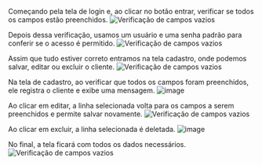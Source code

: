 Começando pela tela de login e, ao clicar no botão entrar, verificar se todos os campos estão preenchidos.
![Verificação de campos vazios](https://github.com/Thauzin/Tela_Cadastro_Java/assets/147927196/be293fa7-5c3e-4873-972d-7ddd7630821b) 

Depois dessa verificação, usamos um usuário e uma senha padrão para conferir se o acesso é permitido.
![Verificação de campos vazios](https://github.com/Thauzin/Tela_Cadastro_Java/assets/147927196/7a4ded89-9440-4d5e-8d64-b1fb5288f543)

Assim que tudo estiver correto entramos na tela cadastro, onde podemos salvar, editar ou excluir o cliente. 
![Verificação de campos vazios](https://github.com/Thauzin/Tela_Cadastro_Java/assets/147927196/d04eb7cd-4134-4a06-9718-e3c24085b41d)

Na tela de cadastro, ao verificar que todos os campos foram preenchidos, ele registra o cliente e exibe uma mensagem.
 ![image](https://github.com/Thauzin/Tela_Cadastro_Java/assets/147927196/8a7adec7-c181-4707-b82a-7d4de27bdc10)

Ao clicar em editar, a linha selecionada volta para os campos a serem preenchidos e permite salvar novamente.
![Verificação de campos vazios](https://github.com/Thauzin/Tela_Cadastro_Java/assets/147927196/1f7602dd-861e-4e54-9b98-1c0aeaa26614)

Ao clicar em excluir, a linha selecionada é deletada. 
![image](https://github.com/Thauzin/Tela_Cadastro_Java/assets/147927196/c2dee034-b66f-4100-af9f-3820310330b9)

No final, a tela ficará com todos os dados necessários.
![Verificação de campos vazios](https://github.com/Thauzin/Tela_Cadastro_Java/assets/147927196/0af3e97b-c1b0-4865-a50a-b97b8e3fc627)

